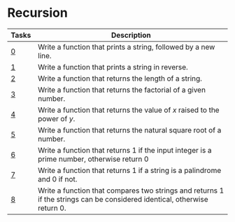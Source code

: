 # Recursion

| Tasks | Description |
| ---| --- |
| [0](/0x08-recursion/0-puts_recursion.c) | Write a function that prints a string, followed by a new line. |
| [1](/0x08-recursion/1-print_rev_recursion.c) | Write a function that prints a string in reverse. |
| [2](/0x08-recursion/2-strlen_recursion.c) | Write a function that returns the length of a string. |
| [3](/0x08-recursion/3-factorial.c) | Write a function that returns the factorial of a given number. |
| [4](/0x08-recursion/4-pow_recursion.c) | Write a function that returns the value of *x* raised to the power of *y*. |
| [5](/0x08-recursion/5-sqrt_recursion.c) | Write a function that returns the natural square root of a number. |
| [6](/0x08-recursion/6-is_prime_number.c) | Write a function that returns 1 if the input integer is a prime number, otherwise return 0 |
| [7](/0x08-recursion/100-is_palindrome.c) | Write a function that returns 1 if a string is a palindrome and 0 if not. |
| [8](/0x08-recursion/101-wildcmp.c) | Write a function that compares two strings and returns 1 if the strings can be considered identical, otherwise return 0.|
